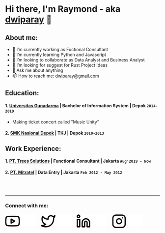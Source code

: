 # Hi there, I'm Raymond - aka [dwiparay](https://www.youtube.com/@RaymondDwipa) 👋
## About me:
- 🔭 I’m currently working as Fuctional Consultant
- 🌱 I’m currently learning Python and Javascript
- 👯 I’m looking to collaborate as Data Analyst and Business Analyst
- 🤔 I’m looking for suggest for Rust Project Ideas
- 💬 Ask me about anything
- 📫 How to reach me: dwiparay@gmail.com

## Education:

#### 1. [Universitas Gunadarma](https://www.gunadarma.ac.id) | Bachelor of Information System | Depok `2014-2019`
   - Making ticket concert called "Music Unity"
 #### 2. [SMK Nasional Depok](https://www.smknasionaldepok.sch.id) | TKJ | Depok `2010-2013`
   

## Work Experience:
#### 1. [PT. Trees Solutions](https://www.treessolutions.com/) | Functional Consultant | Jakarta `Aug'2019 - Now`
  
#### 2. [PT. Mitratel](https://www.mitratel.co.id) | Data Entry | Jakarta `Feb 2012 - May 2012`
   
<br />
<br />

---
### Connect with me:

[![website](./img/youtube-light.svg)](https://www.youtube.com/channel/@dwiparay#gh-light-mode-only)
[![website](./img/youtube-dark.svg)](https://www.youtube.com/channel/@dwiparay#gh-dark-mode-only)
&nbsp;&nbsp;
[![website](./img/twitter-light.svg)](https://twitter.com/dwiparay#gh-light-mode-only)
[![website](./img/twitter-dark.svg)](https://twitter.com/dwiparay#gh-dark-mode-only)
&nbsp;&nbsp;
[![website](./img/linkedin-light.svg)](https://www.linkedin.com/in/dwiparay#gh-light-mode-only)
[![website](./img/linkedin-dark.svg)](https://www.linkedin.com/in/dwiparay#gh-dark-mode-only)
&nbsp;&nbsp;
[![website](./img/instagram-light.svg)](https://instagram.com/dwiparay#gh-light-mode-only)
[![website](./img/instagram-dark.svg)](https://instagram.com/dwiparay#gh-dark-mode-only)



[webdev]: https://github.com/dwiparay/dwiparay

